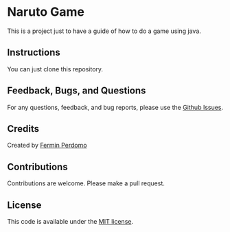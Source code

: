 # Naruto Game
This is a project just to have a guide of how to do a game using java.

## Instructions
You can just clone this repository.

## Feedback, Bugs, and Questions
For any questions, feedback, and bug reports, please use the [Github Issues](https://github.com/masterfermin02/naruto.game.io/issues).

## Credits
Created by [Fermin Perdomo](https://masterfermin02.github.io)

## Contributions
Contributions are welcome. Please make a pull request.

## License
This code is available under the [MIT license](http://opensource.org/licenses/MIT).
